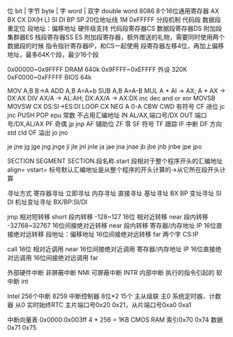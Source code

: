 位 bit | 字节 byte | 字 word | 双字 double word
8086 8个16位通用寄存器 AX BX CX DX(H L) SI DI BP SP
20位地址线 1M 0xFFFFF
分段机制 代码段 数据段 重定位 段地址：偏移地址
硬件级支持 代码段寄存器CS 数据段寄存器DS 附加段集群器ES 栈段寄存器SS
ES 附加段寄存器，额外赠送的礼物，需要同时使用两个数据段的时候
指令指针寄存器IP，和CS一起使用
段寄存器左移4位，再加上偏移地址，最多64K个段，最少16个段

0x00000~0x9FFFF DRAM 640k
0x9FFFF~0xEFFFF 外设 320K
0xF0000~0xFFFFF BIOS  64k

MOV A,B B->A
ADD A,B A=A+b
SUB A,B A=A-B
MUL A * Al -> AX; A * AX -> DX:AX
DIV AX/A -> AL:AH; DX:AX/A -> AX:DX
inc
dec
and
or
xor
MOVSB MOVSW CX DS:SI->ES:DI
LOOP CX
NEG A 0-A
CBW CWD 有符号
CF 进位 jc jnc
PUSH POP
epu 常数 不占用汇编地址
IN AL/AX,端口号/DX
OUT 端口号/DX,AL/AX
PF 奇偶 jp jnp
AF 辅助位
ZF 零
SF 符号
TF 跟踪
IF 中断
DF 方向 std cld
OF 溢出 jo jno


je jne  jg jge jng jnge  jl jle jnl jnle  ja jae jna jnae  jb jbe jnb jnbe  jpe jpo

SECTION SEGMENT
SECTION.段名称.start 段相对于整个程序开头的汇编地址
align=
vstart= 标号默认汇编地址是从整个程序的开头计算的->从它所在段开头计算

寻址方式
    寄存器寻址
    立即寻址
    内存寻址
        直接寻址
        基址寻址 BX BP
        变址寻址 SI DI
        机址变址寻址 BX/BP:SI/DI

jmp
            相对短转移 short 段内转移 -128~127
    16位    相对近转移 near 段内转移 -32768~32767
    16位间接绝对近转移 near 段内转移 寄存器/内存地址 IP
    16位直接绝对远转移 段地址：偏移地址
    16位间接绝对远转移 far 两个字 CS:IP

call
    16位   相对近调用 near
    16位间接绝对近调用 寄存器/内存地址 IP
    16位直接绝对远调用
    16位间接绝对远调用 far

 外部硬件中断
    非屏蔽中断 NMI
    可屏蔽中断 INTR
内部中断
    执行的指令引起的
软中断
    int


Intel 256个中断
8259 中断控制器 8位*2 15个 主从级联 主0 系统定时器、计数器 从0 实时始终RTC
主片端口号0x20 0x21，从片端口号0xa0 0xa1

中断向量表 0x0000:0x003ff 4 * 256 = 1KB
CMOS RAM 索引0x70 0x74 数据0x71 0x75

